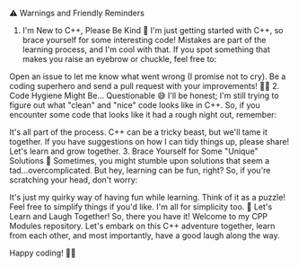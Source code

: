⚠️ Warnings and Friendly Reminders
1. I'm New to C++, Please Be Kind 🙏
I'm just getting started with C++, so brace yourself for some interesting code! Mistakes are part of the learning process, and I'm cool with that. If you spot something that makes you raise an eyebrow or chuckle, feel free to:

Open an issue to let me know what went wrong (I promise not to cry).
Be a coding superhero and send a pull request with your improvements! 🦸‍♂️
2. Code Hygiene Might Be... Questionable 😅
I'll be honest; I'm still trying to figure out what "clean" and "nice" code looks like in C++. So, if you encounter some code that looks like it had a rough night out, remember:

It's all part of the process. C++ can be a tricky beast, but we'll tame it together.
If you have suggestions on how I can tidy things up, please share! Let's learn and grow together.
3. Brace Yourself for Some "Unique" Solutions 🤪
Sometimes, you might stumble upon solutions that seem a tad...overcomplicated. But hey, learning can be fun, right? So, if you're scratching your head, don't worry:

It's just my quirky way of having fun while learning. Think of it as a puzzle!
Feel free to simplify things if you'd like. I'm all for simplicity too.
🚀 Let's Learn and Laugh Together!
So, there you have it! Welcome to my CPP Modules repository. Let's embark on this C++ adventure together, learn from each other, and most importantly, have a good laugh along the way.

Happy coding! 🚀✨
